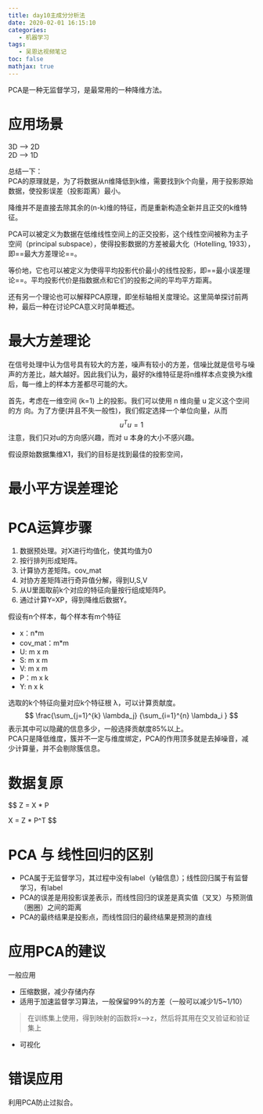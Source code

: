 ```yaml
---
title: day10主成分分析法
date: 2020-02-01 16:15:10
categories:
   - 机器学习
tags:
   - 吴恩达视频笔记
toc: false
mathjax: true
---
```

PCA是一种无监督学习，是最常用的一种降维方法。

<!--more-->

# 应用场景<br/>
3D  --> 2D<br/>
2D  --> 1D

总结一下：<br/>
PCA的原理就是，为了将数据从n维降低到k维，需要找到k个向量，用于投影原始数据，使投影误差（投影距离）最小。

降维并不是直接去除其余的(n-k)维的特征，而是重新构造全新并且正交的k维特征。

PCA可以被定义为数据在低维线性空间上的正交投影，这个线性空间被称为主⼦空间（principal subspace），使得投影数据的⽅差被最⼤化（Hotelling, 1933），即==最大方差理论==。

等价地，它也可以被定义为使得平均投影代价最⼩的线性投影，即==最小误差理论==。平均投影代价是指数据点和它们的投影之间的平均平⽅距离。

还有另一个理论也可以解释PCA原理，即坐标轴相关度理论。这里简单探讨前两种，最后一种在讨论PCA意义时简单概述。

# 最大方差理论

在信号处理中认为信号具有较大的方差，噪声有较小的方差，信噪比就是信号与噪声的方差比，越大越好。因此我们认为，最好的k维特征是将n维样本点变换为k维后，每一维上的样本方差都尽可能的大。

首先，考虑在一维空间 (k=1) 上的投影。我们可以使用 n 维向量 u 定义这个空间的方 
向。为了方便(并且不失一般性)，我们假定选择一个单位向量，从而 
$$
u^Tu = 1
$$
 注意，我们只对u的方向感兴趣，而对 u 本身的大小不感兴趣。

假设原始数据集维X1，我们的目标是找到最佳的投影空间，

# 最小平方误差理论


# PCA运算步骤
1. 数据预处理。对X进行均值化，使其均值为0
2. 按行排列形成矩阵。
3. 计算协方差矩阵。cov_mat
3. 对协方差矩阵进行奇异值分解，得到U,S,V
4. 从U里面取前k个对应的特征向量按行组成矩阵P。
5. 通过计算Y=XP，得到降维后数据Y。

假设有n个样本，每个样本有m个特征
- x：n*m
- cov_mat：m*m
- U: m x m
- S: m x m
- V: m x m
- P：m x k
- Y: n x k

选取的k个特征向量对应k个特征根 λ，可以计算贡献度。
$$
\frac{\sum_{j=1}^{k} \lambda_j} {\sum_{i=1}^{n} \lambda_i  }
$$
表示其中可以隐藏的信息多少，一般选择贡献度85%以上。<br/>
PCA只是降低维度，簇并不一定与维度绑定，PCA的作用顶多就是去掉噪音，减少计算量，并不会剔除簇信息。    
    

# 数据复原
$$
Z = X * P

X = Z * P^T
$$
# PCA 与 线性回归的区别
- PCA属于无监督学习，其过程中没有label（y轴信息）；线性回归属于有监督学习，有label
- PCA的误差是用投影误差表示，而线性回归的误差是真实值（叉叉）与预测值（圈圈）之间的距离
- PCA的最终结果是投影点，而线性回归的最终结果是预测的直线



# 应用PCA的建议
一般应用
- 压缩数据，减少存储内存
- 适用于加速监督学习算法，一般保留99%的方差（一般可以减少1/5~1/10）
>   在训练集上使用，得到映射的函数将x-->z，然后将其用在交叉验证和验证集上
- 可视化

# 错误应用
利用PCA防止过拟合。


